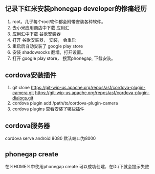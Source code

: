 ## 记录下红米安装phonegap developer的惨痛经历

1. root。几乎每个root软件都会附带安装各种软件。
2. 去小米应用商店中下载 应用汇
3. 应用汇中下载 谷歌安装器
4. 打开 谷歌安装器， 安装， 会重启
5. 重启后自动安装了 google play store
6. 安装 shadowsocks 翻墙，打开设置。
7. 打开 google play store， 搜索phonegap, 下载安装。

## cordova安装插件

1. git clone https://git-wip-us.apache.org/repos/asf/cordova-plugin-camera.git
https://git-wip-us.apache.org/repos/asf/cordova-plugin-dialogs.git
2. cordova plugin add /path/to/cordova-plugin-camera
3. cordova plugins 查看安装了哪些插件

## cordova服务器

cordova serve android 8080 默认端口为8000

## phonegap create

在%HOME%中使用phonegap create 可以成功创建，在D:\下就会提示失败